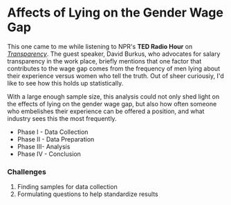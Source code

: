 # Affects of Lying on the Gender Wage Gap

This one came to me while listening to NPR's **TED Radio Hour** on [*Transparency*](https://www.npr.org/programs/ted-radio-hour/567499335/transparency). The guest speaker, David Burkus, who advocates for salary transparency in the work place, briefly mentions that one factor that contributes to the wage gap comes from the frequency of men lying about their experience versus women who tell the truth. Out of sheer curiousiy, I'd like to see how this holds up statistically.

With a large enough sample size, this analysis could not only shed light on the effects of lying on the gender wage gap, but also how often someone who embelishes their experience can be offered a position, and what industry sees this the most frequently.

- Phase I - Data Collection
- Phase II - Data Preparation
- Phase III- Analysis
- Phase IV - Conclusion

### Challenges

1. Finding samples for data collection
2. Formulating questions to help standardize results

